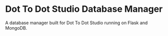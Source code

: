 # Dot To Dot Studio Database Manager

A database manager built for Dot To Dot Studio running on Flask and MongoDB.